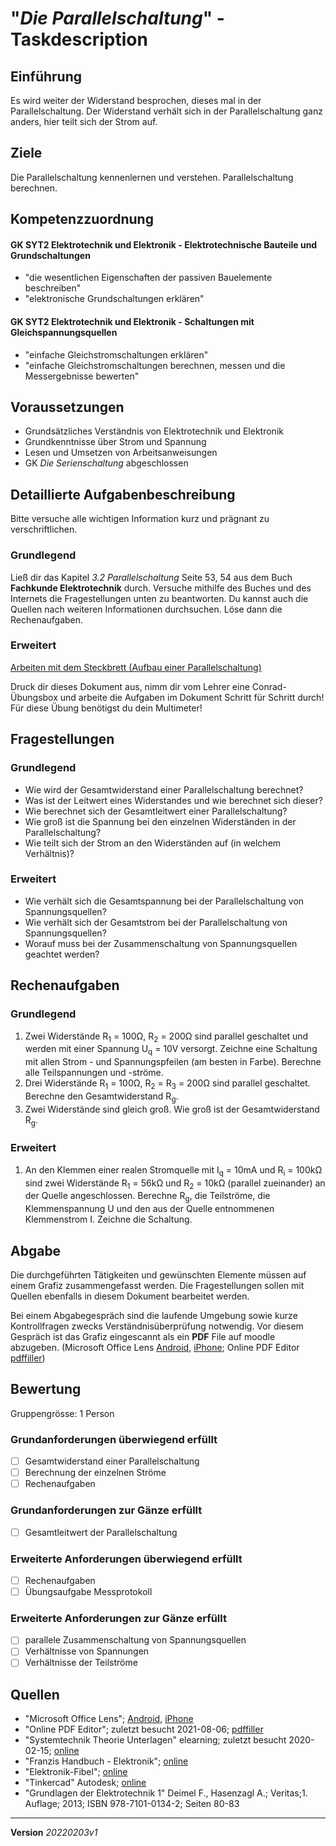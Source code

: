 # "*Die Parallelschaltung*" - Taskdescription

## Einführung
Es wird weiter der Widerstand besprochen, dieses mal in der Parallelschaltung. Der Widerstand verhält sich in der Parallelschaltung ganz anders, hier teilt sich der Strom auf.

## Ziele
Die Parallelschaltung kennenlernen und verstehen. Parallelschaltung berechnen.

## Kompetenzzuordnung

#### GK SYT2  Elektrotechnik und Elektronik - Elektrotechnische Bauteile und Grundschaltungen

* "die wesentlichen Eigenschaften der passiven Bauelemente beschreiben"
* "elektronische Grundschaltungen erklären"

#### GK SYT2  Elektrotechnik und Elektronik - Schaltungen mit Gleichspannungsquellen

* "einfache Gleichstromschaltungen erklären"
* "einfache Gleichstromschaltungen berechnen, messen und die Messergebnisse bewerten"

## Voraussetzungen

* Grundsätzliches Verständnis von Elektrotechnik und Elektronik
* Grundkenntnisse über Strom und Spannung
* Lesen und Umsetzen von Arbeitsanweisungen
* GK *Die Serienschaltung* abgeschlossen

## Detaillierte Aufgabenbeschreibung
Bitte versuche alle wichtigen Information kurz und prägnant zu verschriftlichen.

### Grundlegend

Ließ dir das Kapitel *3.2 Parallelschaltung* Seite 53, 54 aus dem Buch **Fachkunde Elektrotechnik** durch. Versuche mithilfe des Buches und des Internets die Fragestellungen unten zu beantworten. Du kannst auch die Quellen nach weiteren Informationen durchsuchen. Löse dann die Rechenaufgaben.

### Erweitert

[Arbeiten mit dem Steckbrett (Aufbau einer Parallelschaltung)]()

Druck dir dieses Dokument aus, nimm dir vom Lehrer eine Conrad-Übungsbox und arbeite die Aufgaben im Dokument Schritt für Schritt durch!
Für diese Übung benötigst du dein Multimeter!


## Fragestellungen

### Grundlegend

- Wie wird der Gesamtwiderstand einer Parallelschaltung berechnet?
- Was ist der Leitwert eines Widerstandes und wie berechnet sich dieser?
- Wie berechnet sich der Gesamtleitwert einer Parallelschaltung?
- Wie groß ist die Spannung bei den einzelnen Widerständen in der Parallelschaltung?
- Wie teilt sich der Strom an den Widerständen auf (in welchem Verhältnis)?

### Erweitert

* Wie verhält sich die Gesamtspannung bei der Parallelschaltung von Spannungsquellen?
* Wie verhält sich der Gesamtstrom bei der Parallelschaltung von Spannungsquellen?
* Worauf muss bei der Zusammenschaltung von Spannungsquellen geachtet werden?

## Rechenaufgaben

### Grundlegend

1. Zwei Widerstände R<sub>1</sub> = 100Ω, R<sub>2</sub> = 200Ω sind parallel geschaltet und werden mit einer Spannung U<sub>q</sub> = 10V versorgt. Zeichne eine Schaltung mit allen Strom - und Spannungspfeilen (am besten in Farbe). Berechne alle Teilspannungen und -ströme.
1. Drei Widerstände R<sub>1</sub> = 100Ω, R<sub>2</sub> = R<sub>3</sub> = 200Ω sind parallel geschaltet. Berechne den Gesamtwiderstand R<sub>g</sub>. 
1. Zwei Widerstände sind gleich groß. Wie groß ist der Gesamtwiderstand R<sub>g</sub>. 


### Erweitert

1. An den Klemmen einer realen Stromquelle mit I<sub>q</sub> = 10mA und R<sub>i</sub> = 100kΩ sind zwei Widerstände R<sub>1</sub> = 56kΩ und R<sub>2</sub> = 10kΩ (parallel zueinander) an der Quelle angeschlossen. Berechne R<sub>g</sub>, die Teilströme, die Klemmenspannung U und den aus der Quelle entnommenen Klemmenstrom I. Zeichne die Schaltung. 


## Abgabe
Die durchgeführten Tätigkeiten und gewünschten Elemente müssen auf einem Grafiz zusammengefasst werden. Die Fragestellungen sollen mit Quellen ebenfalls in diesem Dokument bearbeitet werden.

Bei einem Abgabegespräch sind die laufende Umgebung sowie kurze Kontrollfragen zwecks Verständnisüberprüfung notwendig. Vor diesem Gespräch ist das Grafiz eingescannt als ein **PDF** File auf moodle abzugeben. (Microsoft Office Lens [Android](https://play.google.com/store/apps/details?id=com.microsoft.office.officelens&hl=de_AT&gl=US), [iPhone](https://apps.apple.com/at/app/microsoft-office-lens-pdf-scan/id975925059); Online PDF Editor [pdffiller](https://www.pdffiller.com/de/))

## Bewertung
Gruppengrösse: 1 Person
### Grundanforderungen **überwiegend erfüllt**
- [ ] Gesamtwiderstand einer Parallelschaltung
- [ ] Berechnung der einzelnen Ströme
- [ ] Rechenaufgaben
### Grundanforderungen **zur Gänze erfüllt**
- [ ] Gesamtleitwert der Parallelschaltung
### Erweiterte Anforderungen **überwiegend erfüllt**

- [ ] Rechenaufgaben
- [ ] Übungsaufgabe Messprotokoll

### Erweiterte Anforderungen **zur Gänze erfüllt**

- [ ] parallele Zusammenschaltung von Spannungsquellen
- [ ] Verhältnisse von Spannungen
- [ ] Verhältnisse der Teilströme

## Quellen
* "Microsoft Office Lens";  [Android](https://play.google.com/store/apps/details?id=com.microsoft.office.officelens&hl=de_AT&gl=US), [iPhone](https://apps.apple.com/at/app/microsoft-office-lens-pdf-scan/id975925059)
* "Online PDF Editor"; zuletzt besucht 2021-08-06; [pdffiller](https://www.pdffiller.com/de/)
* "Systemtechnik Theorie Unterlagen" elearning; zuletzt besucht 2020-02-15; [online](https://elearning.tgm.ac.at/course/view.php?id=199)
* "Franzis Handbuch - Elektronik"; [online](https://elearning.tgm.ac.at/pluginfile.php/9730/mod_resource/content/0/FranzisHandbuch-Elektronik.pdf)
* "Elektronik-Fibel"; [online](https://elearning.tgm.ac.at/pluginfile.php/9728/mod_resource/content/0/Elektronik-Fibel.pdf)
* "Tinkercad" Autodesk; [online](https://www.tinkercad.com/learn/circuits/lessons)
* "Grundlagen der Elektrotechnik 1" Deimel F., Hasenzagl A.; Veritas;1. Auflage; 2013; ISBN 978-7101-0134-2; Seiten 80-83

---
**Version** *20220203v1*